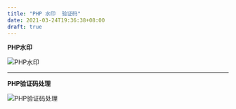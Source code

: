 ```yaml
---
title: "PHP 水印  验证码"
date: 2021-03-24T19:36:38+08:00
draft: true
---
```


**PHP水印**

![PHP水印](https://img-blog.csdnimg.cn/img_convert/a25511a9bd25726528c0df256433354a.png)


----------

**PHP验证码处理**

![PHP验证码处理](https://img-blog.csdnimg.cn/img_convert/20a0a84e2cc9836d36e41e6496fbe783.png)